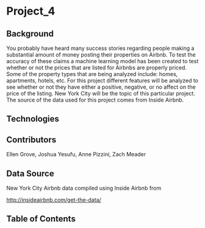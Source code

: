 # Project_4

## Background

You probably have heard many success stories regarding people making a substantial amount of money posting their properties on Airbnb. To test the accuracy of these claims a machine learning model has been created to test whether or not the prices that are listed for Airbnbs are properly priced. Some of the property types that are being analyzed include: homes, apartments, hotels, etc. For this project different features will be analyzed to see whether or not they have either a positive, negative, or no affect on the price of the listing. New York City will be the topic of this particular project. The source of the data used for this project comes from Inside Airbnb.

## Technologies

## Contributors

Ellen Grove, Joshua Yesufu, Anne Pizzini, Zach Meader

## Data Source

New York City Airbnb data compiled using Inside Airbnb from

http://insideairbnb.com/get-the-data/

## Table of Contents
